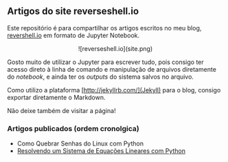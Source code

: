 ## Artigos do site reverseshell.io

Este repositório é para compartilhar os artigos escritos no meu blog, [revershell.io](revershell.io) em formato de Jupyter Notebook.

<p align="center">
![reverseshell.io](site.png)
</p>

Gosto muito de utilizar o Jupyter para escrever tudo, pois consigo ter acesso direto à linha de comando e manipulação de arquivos diretamente do *notebook*, e ainda ter os *outputs* do sistema salvos no arquivo.

Como utilizo a plataforma [http://jekyllrb.com/](Jekyll) para o blog, consigo exportar diretamente o Markdown.

Não deixe também de visitar a página!

### Artigos publicados (ordem cronolgica)

* Como Quebrar Senhas do Linux com Python
* [Resolvendo um Sistema de Equações Lineares com Python](https://github.com/carlosfab/reverseshell_posts/blob/master/Sistemas_Lineares_com_Python.ipynb)
